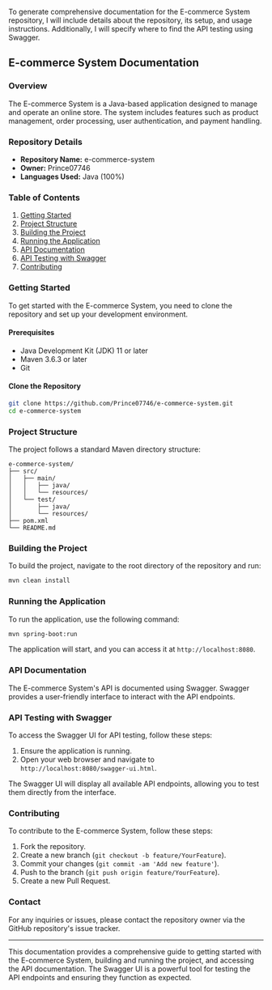 To generate comprehensive documentation for the E-commerce System repository, I will include details about the repository, its setup, and usage instructions. Additionally, I will specify where to find the API testing using Swagger.

## E-commerce System Documentation

### Overview
The E-commerce System is a Java-based application designed to manage and operate an online store. The system includes features such as product management, order processing, user authentication, and payment handling.

### Repository Details
- **Repository Name:** e-commerce-system
- **Owner:** Prince07746
- **Languages Used:** Java (100%)

### Table of Contents
1. [Getting Started](#getting-started)
2. [Project Structure](#project-structure)
3. [Building the Project](#building-the-project)
4. [Running the Application](#running-the-application)
5. [API Documentation](#api-documentation)
6. [API Testing with Swagger](#api-testing-with-swagger)
7. [Contributing](#contributing)

### Getting Started
To get started with the E-commerce System, you need to clone the repository and set up your development environment.

#### Prerequisites
- Java Development Kit (JDK) 11 or later
- Maven 3.6.3 or later
- Git

#### Clone the Repository
```bash
git clone https://github.com/Prince07746/e-commerce-system.git
cd e-commerce-system
```

### Project Structure
The project follows a standard Maven directory structure:
```
e-commerce-system/
├── src/
│   ├── main/
│   │   ├── java/
│   │   └── resources/
│   └── test/
│       ├── java/
│       └── resources/
├── pom.xml
└── README.md
```

### Building the Project
To build the project, navigate to the root directory of the repository and run:
```bash
mvn clean install
```

### Running the Application
To run the application, use the following command:
```bash
mvn spring-boot:run
```

The application will start, and you can access it at `http://localhost:8080`.

### API Documentation
The E-commerce System's API is documented using Swagger. Swagger provides a user-friendly interface to interact with the API endpoints.

### API Testing with Swagger
To access the Swagger UI for API testing, follow these steps:
1. Ensure the application is running.
2. Open your web browser and navigate to `http://localhost:8080/swagger-ui.html`.

The Swagger UI will display all available API endpoints, allowing you to test them directly from the interface.

### Contributing
To contribute to the E-commerce System, follow these steps:
1. Fork the repository.
2. Create a new branch (`git checkout -b feature/YourFeature`).
3. Commit your changes (`git commit -am 'Add new feature'`).
4. Push to the branch (`git push origin feature/YourFeature`).
5. Create a new Pull Request.

### Contact
For any inquiries or issues, please contact the repository owner via the GitHub repository's issue tracker.

---

This documentation provides a comprehensive guide to getting started with the E-commerce System, building and running the project, and accessing the API documentation. The Swagger UI is a powerful tool for testing the API endpoints and ensuring they function as expected.
